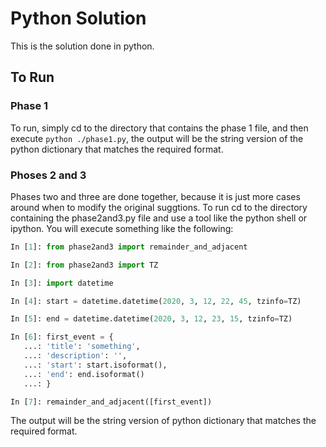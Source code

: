 # Python Solution
This is the solution done in python.

## To Run
### Phase 1
To run, simply cd to the directory that contains the phase 1 file, and then
execute `python ./phase1.py`, the output will be the string version of the
python dictionary that matches the required format.

### Phoses 2 and 3
Phases two and three are done together, because it is just more cases around
when to modify the original suggtions. To run cd to the directory containing
the phase2and3.py file and use a tool like the python shell
or ipython. You will execute something like the following:
```python
In [1]: from phase2and3 import remainder_and_adjacent

In [2]: from phase2and3 import TZ

In [3]: import datetime

In [4]: start = datetime.datetime(2020, 3, 12, 22, 45, tzinfo=TZ)

In [5]: end = datetime.datetime(2020, 3, 12, 23, 15, tzinfo=TZ)

In [6]: first_event = {
   ...: 'title': 'something',
   ...: 'description': '',
   ...: 'start': start.isoformat(),
   ...: 'end': end.isoformat()
   ...: }

In [7]: remainder_and_adjacent([first_event])
```
 The output will be the string version of python dictionary that matches the
 required format.
